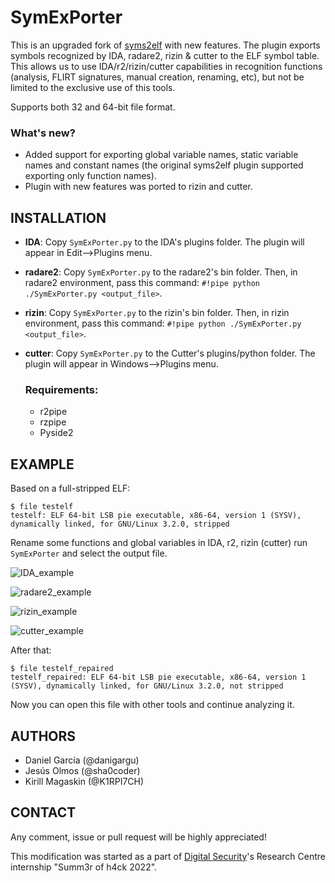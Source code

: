 # SymExPorter
This is an upgraded fork of [syms2elf](https://github.com/danigargu/syms2elf) with new features. The plugin exports symbols recognized by IDA, radare2, rizin & cutter to the ELF symbol table. This allows us to use IDA/r2/rizin/cutter capabilities in recognition functions (analysis, FLIRT signatures, manual creation, renaming, etc), but not be limited to the exclusive use of this tools.

Supports both 32 and 64-bit file format.

### What's new?
* Added support for exporting global variable names, static variable names and constant names (the original syms2elf plugin supported exporting only function names).
* Plugin with new features was ported to rizin and cutter.

## INSTALLATION
  * **IDA**: Copy `SymExPorter.py` to the IDA's plugins folder. The plugin will appear in Edit-->Plugins menu.
  * **radare2**: Copy `SymExPorter.py` to the radare2's bin folder. Then, in radare2 environment, pass this command: `#!pipe python ./SymExPorter.py <output_file>`.
  * **rizin**: Copy `SymExPorter.py` to the rizin's bin folder. Then, in rizin environment, pass this command: `#!pipe python ./SymExPorter.py <output_file>`.
  * **cutter**: Copy `SymExPorter.py` to the Cutter's plugins/python folder. The plugin will appear in Windows-->Plugins menu.
  
	### Requirements:
	* r2pipe
	* rzpipe
	* Pyside2

## EXAMPLE
Based on a full-stripped ELF:

```
$ file testelf 
testelf: ELF 64-bit LSB pie executable, x86-64, version 1 (SYSV), dynamically linked, for GNU/Linux 3.2.0, stripped
```

Rename some functions and global variables in IDA, r2, rizin (cutter) run `SymExPorter` and select the output file.

![IDA_example](https://github.com/k1rpi7ch/SymExPorter/assets/68912253/54375e07-f556-4135-9a99-17e1eb10bb1f)

![radare2_example](https://github.com/k1rpi7ch/SymExPorter/assets/68912253/44ae1a12-c366-48c4-8bb8-a5ee8e092f30)

![rizin_example](https://github.com/k1rpi7ch/SymExPorter/assets/68912253/d458ecda-17e5-4fae-bc1c-2c9601aeb640)

![cutter_example](https://github.com/k1rpi7ch/SymExPorter/assets/68912253/f8af6b1a-9ca6-4f6a-8a68-14883012e2cd)

After that:

```
$ file testelf_repaired 
testelf_repaired: ELF 64-bit LSB pie executable, x86-64, version 1 (SYSV), dynamically linked, for GNU/Linux 3.2.0, not stripped
```

Now you can open this file with other tools and continue analyzing it.

## AUTHORS
  * Daniel García (@danigargu)
  * Jesús Olmos (@sha0coder)
  * Kirill Magaskin (@K1RPI7CH)

## CONTACT 
Any comment, issue or pull request will be highly appreciated!

This modification was started as a part of [Digital Security](https://github.com/DSecurity)'s Research Centre internship "Summ3r of h4ck 2022".
